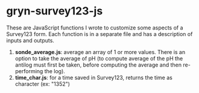 # gryn-survey123-js
These are JavaScript functions I wrote to customize some aspects of a Survey123 form. Each function is in a separate file and has a description of inputs and outputs.

1. **sonde_average.js**: average an array of 1 or more values. There is an option to take the average of pH (to compute average of the pH the antilog must first be taken, before computing the average and then re-performing the log).
2. **time_char.js**: for a time saved in Survey123, returns the time as character (ex: "1352")